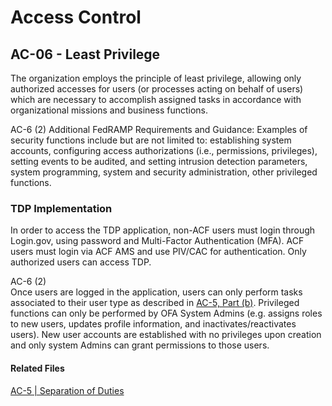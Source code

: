 # Access Control
## AC-06 - Least Privilege

The organization employs the principle of least privilege, allowing only authorized accesses for users (or processes acting on behalf of users) which are necessary to accomplish assigned tasks in accordance with organizational missions and business functions.

AC-6 (2) Additional FedRAMP Requirements and Guidance: Examples of security functions include but are not limited to: establishing system accounts, configuring access authorizations (i.e., permissions, privileges), setting events to be audited, and setting intrusion detection parameters, system programming, system and security administration, other privileged functions.

### TDP Implementation

In order to access the TDP application, non-ACF users must login through Login.gov, using password and Multi-Factor Authentication (MFA). ACF users must login via ACF AMS and use PIV/CAC for authentication. Only authorized users can access TDP.  

AC-6 (2)  
Once users are logged in the application, users can only perform tasks associated to their user type as described in [AC-5, Part (b)](../ac-5/index.md).  Privileged functions can only be performed by OFA System Admins (e.g. assigns roles to new users, updates profile information, and inactivates/reactivates users).  New user accounts are established with no privileges upon creation and only system Admins can grant permissions to those users.

#### Related Files
[AC-5 | Separation of Duties](../ac-5/index.md)
